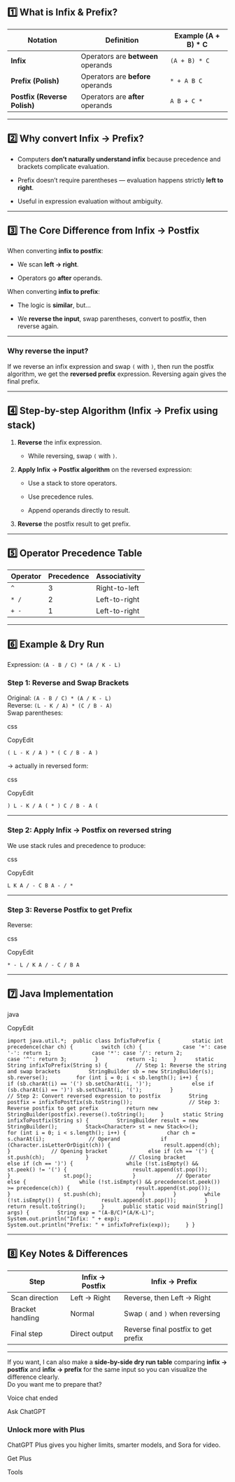 ## 1️⃣ What is Infix & Prefix?

|Notation|Definition|Example (A + B) * C|
|---|---|---|
|**Infix**|Operators are **between** operands|`(A + B) * C`|
|**Prefix (Polish)**|Operators are **before** operands|`* + A B C`|
|**Postfix (Reverse Polish)**|Operators are **after** operands|`A B + C *`|

---

## 2️⃣ Why convert Infix → Prefix?

- Computers **don’t naturally understand infix** because precedence and brackets complicate evaluation.
    
- Prefix doesn’t require parentheses — evaluation happens strictly **left to right**.
    
- Useful in expression evaluation without ambiguity.
    

---

## 3️⃣ The Core Difference from Infix → Postfix

When converting **infix to postfix**:

- We scan **left → right**.
    
- Operators go **after** operands.
    

When converting **infix to prefix**:

- The logic is **similar**, but…
    
- We **reverse the input**, swap parentheses, convert to postfix, then reverse again.
    

---

### Why reverse the input?

If we reverse an infix expression and swap `(` with `)`, then run the postfix algorithm, we get the **reversed prefix** expression. Reversing again gives the final prefix.

---

## 4️⃣ Step-by-step Algorithm (Infix → Prefix using stack)

1. **Reverse** the infix expression.
    
    - While reversing, swap `(` with `)`.
        
2. **Apply Infix → Postfix algorithm** on the reversed expression:
    
    - Use a stack to store operators.
        
    - Use precedence rules.
        
    - Append operands directly to result.
        
3. **Reverse** the postfix result to get prefix.
    

---

## 5️⃣ Operator Precedence Table

|Operator|Precedence|Associativity|
|---|---|---|
|`^`|3|Right-to-left|
|`* /`|2|Left-to-right|
|`+ -`|1|Left-to-right|

---

## 6️⃣ Example & Dry Run

Expression:
`(A - B / C) * (A / K - L)`

### Step 1: Reverse and Swap Brackets

Original: `(A - B / C) * (A / K - L)`  
Reverse: `(L - K / A) * (C / B - A)`  
Swap parentheses:

css

CopyEdit

`( L - K / A ) * ( C / B - A )`

→ actually in reversed form:

css

CopyEdit

`) L - K / A ( * ) C / B - A (`

---

### Step 2: Apply Infix → Postfix on reversed string

We use stack rules and precedence to produce:

css

CopyEdit

`L K A / - C B A - / *`

---

### Step 3: Reverse Postfix to get Prefix

Reverse:

css

CopyEdit

`* - L / K A / - C / B A`

---

## 7️⃣ Java Implementation

java

CopyEdit

`import java.util.*;  public class InfixToPrefix {          static int precedence(char ch) {         switch (ch) {             case '+': case '-': return 1;             case '*': case '/': return 2;             case '^': return 3;         }         return -1;     }      static String infixToPrefix(String s) {         // Step 1: Reverse the string and swap brackets         StringBuilder sb = new StringBuilder(s);         sb.reverse();         for (int i = 0; i < sb.length(); i++) {             if (sb.charAt(i) == '(') sb.setCharAt(i, ')');             else if (sb.charAt(i) == ')') sb.setCharAt(i, '(');         }                  // Step 2: Convert reversed expression to postfix         String postfix = infixToPostfix(sb.toString());                  // Step 3: Reverse postfix to get prefix         return new StringBuilder(postfix).reverse().toString();     }      static String infixToPostfix(String s) {         StringBuilder result = new StringBuilder();         Stack<Character> st = new Stack<>();          for (int i = 0; i < s.length(); i++) {             char ch = s.charAt(i);              // Operand             if (Character.isLetterOrDigit(ch)) {                 result.append(ch);             }             // Opening bracket             else if (ch == '(') {                 st.push(ch);             }             // Closing bracket             else if (ch == ')') {                 while (!st.isEmpty() && st.peek() != '(') {                     result.append(st.pop());                 }                 st.pop();             }             // Operator             else {                 while (!st.isEmpty() && precedence(st.peek()) >= precedence(ch)) {                     result.append(st.pop());                 }                 st.push(ch);             }         }         while (!st.isEmpty()) {             result.append(st.pop());         }         return result.toString();     }      public static void main(String[] args) {         String exp = "(A-B/C)*(A/K-L)";         System.out.println("Infix: " + exp);         System.out.println("Prefix: " + infixToPrefix(exp));     } }`

---

## 8️⃣ Key Notes & Differences

|Step|Infix → Postfix|Infix → Prefix|
|---|---|---|
|Scan direction|Left → Right|Reverse, then Left → Right|
|Bracket handling|Normal|Swap `(` and `)` when reversing|
|Final step|Direct output|Reverse final postfix to get prefix|

---

If you want, I can also make a **side-by-side dry run table** comparing **infix → postfix** and **infix → prefix** for the same input so you can visualize the difference clearly.  
Do you want me to prepare that?

Voice chat ended

Ask ChatGPT

### Unlock more with Plus

ChatGPT Plus gives you higher limits, smarter models, and Sora for video.

Get Plus

  

Tools